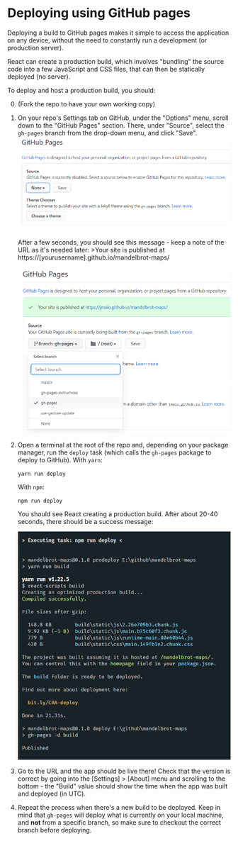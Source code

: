 # Deploying using GitHub pages

Deploying a build to GitHub pages makes it simple to access the application on any device, without the need to constantly run a development (or production server).

React can create a production build, which involves "bundling" the source code into a few JavaScript and CSS files, that can then be statically deployed (no server).

To deploy and host a production build, you should:

0.  (Fork the repo to have your own working copy)

1.  On your repo's Settings tab on GitHub, under the "Options" menu, scroll down to the "GitHub Pages" section. There, under "Source", select the `gh-pages` branch from the drop-down menu, and click "Save".
    ![GitHub pages section, no branch selected for deployment.](/img/gh-settings-gh-pages-none.png)

    After a few seconds, you should see this message - keep a note of the URL as it's needed later: >Your site is published at https://[yourusername].github.io/mandelbrot-maps/

    ![GitHub pages section, the gh-pages branch is selected for deployment.](/img/gh-settings-gh-pages.png)

2.  Open a terminal at the root of the repo and, depending on your package manager, run the `deploy` task (which calls the `gh-pages` package to deploy to GitHub). With `yarn`:

        yarn run deploy

    With `npm`:

        npm run deploy

    You should see React creating a production build. After about 20-40 seconds, there should be a success message:

    ![Successful deployment to GitHub pages](/img/deploy.png)

3.  Go to the URL and the app should be live there! Check that the version is correct by going into the [Settings] > [About] menu and scrolling to the bottom - the "Build" value should show the time when the app was built and deployed (in UTC).

4.  Repeat the process when there's a new build to be deployed.
    Keep in mind that `gh-pages` will deploy what is currently on your local machine, and **not** from a specific branch, so make sure to checkout the correct branch before deploying.

